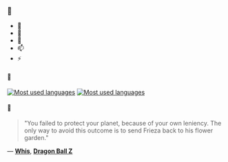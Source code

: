 ### 👋

- 🔭
- 🌱
- 💬
- 📫
- ⚡

#### 🧏

[![Most used languages](https://github-readme-stats-aynah.vercel.app/api/top-langs/?username=aynh&theme=solarized-dark&langs_count=6&layout=compact&hide_title=true)](https://github.com/anuraghazra/github-readme-stats#gh-dark-mode-only)
[![Most used languages](https://github-readme-stats-aynah.vercel.app/api/top-langs/?username=aynh&theme=solarized-light&langs_count=6&layout=compact&hide_title=true)](https://github.com/anuraghazra/github-readme-stats#gh-light-mode-only)

#### 💬

> "You failed to protect your planet, because of your own leniency. The only way to avoid this outcome is to send Frieza back to his flower garden."

&mdash; [**Whis**](https://myanimelist.net/character.php?q=Whis&cat=character), [**Dragon Ball Z**](https://myanimelist.net/search/all?q=Dragon%20Ball%20Z&cat=all)
